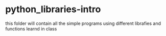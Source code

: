 # python_libraries-intro
 this folder will contain all the simple programs using different librafies and functions learnd in class
